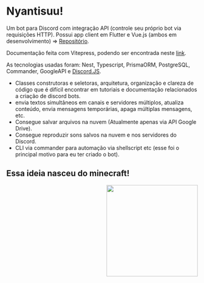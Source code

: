 # Nyantisuu!

Um bot para Discord com integração API (controle seu próprio bot via requisições HTTP). Possui app client em Flutter e Vue.js (ambos em desenvolvimento) => [Repositório](https://github.com/Nyantise/nyantisuu-front).

Documentação feita com Vitepress, podendo ser encontrada neste [link](https://nyantisuu.netlify.app).

As tecnologias usadas foram: Nest, Typescript, PrismaORM, PostgreSQL, Commander, GoogleAPI e [Discord.JS](https://discord.js.org).
- Classes construtoras e seletoras, arquitetura, organização e clareza de código que é difícil encontrar em tutoriais e documentação relacionados a criação de discord bots.
- envia textos simultâneos em canais e servidores múltiplos, atualiza conteúdo, envia mensagens temporárias, apaga múltiplas mensagens, etc.
- Consegue salvar arquivos na nuvem (Atualmente apenas via API Google Drive).
- Consegue reproduzir sons salvos na nuvem e nos servidores do Discord.
- CLI via commander para automação via shellscript etc (esse foi o principal motivo para eu ter criado o bot).

 <h2>Essa ideia nasceu do minecraft!</h2>
 <img align="right" width="240px" src="https://i.imgur.com/k4Fu7T3.gif">